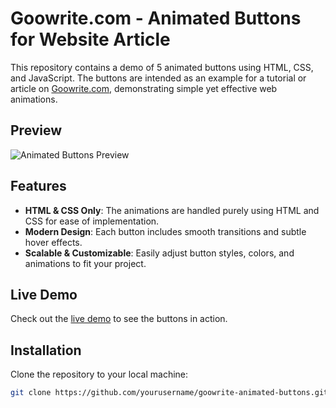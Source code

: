 # Goowrite.com - Animated Buttons for Website Article

This repository contains a demo of 5 animated buttons using HTML, CSS, and JavaScript. The buttons are intended as an example for a tutorial or article on [Goowrite.com](https://www.goowrite.com), demonstrating simple yet effective web animations.

## Preview

![Animated Buttons Preview](https://your-image-link-here) <!-- You can add a screenshot or GIF here -->

## Features

- **HTML & CSS Only**: The animations are handled purely using HTML and CSS for ease of implementation.
- **Modern Design**: Each button includes smooth transitions and subtle hover effects.
- **Scalable & Customizable**: Easily adjust button styles, colors, and animations to fit your project.

## Live Demo

Check out the [live demo](https://www.goowrite.com/demo/animated-buttons) to see the buttons in action.

## Installation

Clone the repository to your local machine:

```bash
git clone https://github.com/yourusername/goowrite-animated-buttons.git
